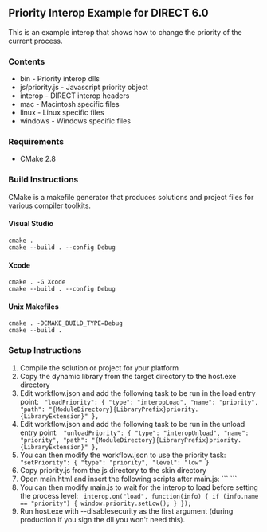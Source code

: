 ## Priority Interop Example for DIRECT 6.0

This is an example interop that shows how to change the priority of the current process.

### Contents

* bin - Priority interop dlls
* js/priority.js - Javascript priority object
* interop - DIRECT interop headers
* mac - Macintosh specific files
* linux - Linux specific files
* windows - Windows specific files

### Requirements

* CMake 2.8

### Build Instructions

CMake is a makefile generator that produces solutions and project files for various compiler toolkits.

#### Visual Studio

```
cmake .
cmake --build . --config Debug
```

#### Xcode

```
cmake . -G Xcode
cmake --build . --config Debug
```

#### Unix Makefiles

```
cmake . -DCMAKE_BUILD_TYPE=Debug
cmake --build .
```

### Setup Instructions

1. Compile the solution or project for your platform
2. Copy the dynamic library from the target directory to the host.exe directory
3. Edit workflow.json and add the following task to be run in the load entry point: ```
    "loadPriority": {
        "type": "interopLoad",
        "name": "priority",
        "path": "{ModuleDirectory}{LibraryPrefix}priority.{LibraryExtension}"
    },```
4. Edit workflow.json and add the following task to be run in the unload entry point: ```
    "unloadPriority": {
        "type": "interopUnload",
        "name": "priority",
        "path": "{ModuleDirectory}{LibraryPrefix}priority.{LibraryExtension}"
    },```
5. You can then modify the workflow.json to use the priority task: ```
    "setPriority": {
        "type": "priority",
        "level": "low"
    }```
5. Copy priority.js from the js directory to the skin directory
6. Open main.html and insert the following scripts after main.js: ```
    <script src="priority.js" type="text/javascript"></script>```
7. You can then modify main.js to wait for the interop to load before setting the process level: ```
    interop.on("load", function(info) {
        if (info.name == "priority") {
            window.priority.setLow();
        }
    });```
8. Run host.exe with --disablesecurity as the first argument (during production if you sign the dll you won't need this).

